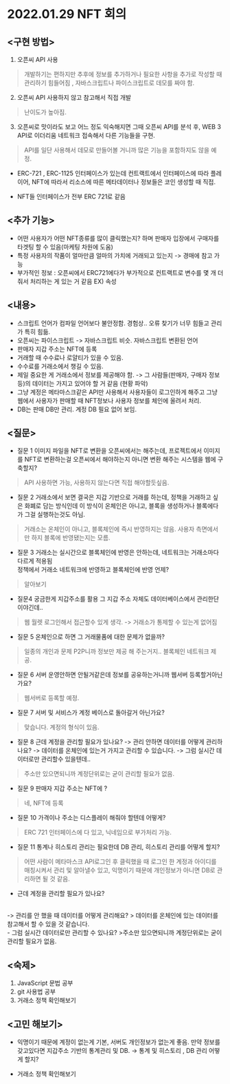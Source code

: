 # 2022.01.29 NFT 회의

## <구현 방법>
1. 오픈씨 API 사용 
> 개발하기는 편하지만 추후에 정보를 추가하거나 필요한 사항을 추가로 작성할 때 관리하기 힘들어짐 , 자바스크립트나 파이스크립트로 데모를 짜야 함. 

2. 오픈씨 API 사용하지 않고 참고해서 직접 개발
> 난이도가 높아짐.

3. 오픈씨로 맛이라도 보고 어느 정도 익숙해지면 그때 오픈씨 API를 분석 후, WEB 3 API로 이더리움 네트워크 접속해서 다른 기능들을 구현.
> API를 일단 사용해서 데모로 만들어볼 거니까 많은 기능을 포함하지도 않을 예정.

- ERC-721 , ERC-1125 인터페이스가 있는데 컨트랙트에서 인터페이스에 따라 플레이어, NFT에 따라서 리소스에 따른 메타데이터나 정보들은 코인 생성할 때 직접.

- NFT들 인터페이스가 전부 ERC 721로 같음

## <추가 기능>
- 어떤 사용자가 어떤 NFT종류를 많이 클릭했는지?
 하며 판매자 입장에서 구매자를 타겟팅 할 수 있음(마케팅 차원에 도움)
- 특정 사용자의 작품이 얼마만큼 얼마의 가치에 거래되고 있는지 -> 경매에 참고 가능
- 부가적인 정보 : 오픈씨에서 ERC721에다가 부가적으로 컨트랙트로 변수를 몇 개 더 줘서 처리하는 게 있는 거 같음 EX) 속성

## <내용>
- 스크립트 언어가 컴파일 언어보다 불안정함. 경험상.. 오류 찾기가 너무 힘들고 관리가 특히 힘듦.
- 오픈씨는 파이스크립트 -> 자바스크립트 비슷. 자바스크립트 변환된 언어
- 판매자 지갑 주소는 NFT에 등록
- 거래할 때 수수료나 로얄티가 있을 수 있음.
- 수수료를 거래소에서 챙길 수 있음.
- 제일 중요한 게 거래소에서 정보를 제공해야 함.
-> 그 사람들(판매자, 구매자 정보 등)의 데이터는 가지고 있어야 할 거 같음 (현황 파악)
- 그냥 계정은 메타마스크같은 API만 사용해서 사용자들이 로그인하게 해주고
그냥 웹에서 사용자가 판매할 때 NFT정보나 사용자 정보를 체인에 올려서 처리.
- DB는 판매 DB만 관리. 계정 DB 필요 없어 보임.


## <질문>



- 질문 1
이미지 파일을 NFT로 변환을 오픈씨에서는 해주는데, 프로젝트에서 이미지를 NFT로 변환하는걸 오픈씨에서 해야하는지 아니면 변환 해주는 시스템을 웹에 구축할지?
> API 사용하면 가능, 사용하지 않는다면 직접 해야할듯싶음.

- 질문 2
거래소에서 보면 결국은 지갑 기반으로 거래를 하는데, 정책을 거래하고 싶은 화폐로 담는 방식인데 이 방식이 온체인은 아니고,  블록을 생성하거나 블록에다가 그걸 실행하는것도 아님.
> 거래소는 온체인이 아니고, 블록체인에 즉시 반영하지는 않음. 사용자 측면에서만 하지 블록에 반영됐는지는 모름.

- 질문 3 
거래소는 실시간으로 블록체인에 반영은 안하는데, 네트워크는 거래소마다 다르게 적용됨  
정책에서 거래소 네트워크에 반영하고 블록체인에 반영 언제?
> 알아보기 

- 질문4
궁금한게 지갑주소를 활용  그 지갑 주소 자체도 데이터베이스에서 관리한단 이야긴데..
> 웹 월렛 로그인해서 접근할수 있게 생각. -> 거래소가 통제할 수 있는게 없어짐

- 질문 5
온체인으로 하면 그 거래물품에 대한 문제가 없을까?
> 일종의 개인과 문제 P2P니까 정보만 제공 해 주는거지.. 블록체인 네트워크 제공.

- 질문 6
서버 운영안하면 안될거같은데 정보를 공유하는거니까 웹서버 등록할거아닌가요?
> 웹서버로 등록할 예정.

- 질문 7
서버 및 서비스가 계정 베이스로 돌아갈거 아닌가요?
>맞습니다. 계정의 형식이 있음.

- 질문 8
근데 계정을 관리할 필요가 있나요? 
-> 관리 안하면 데이터를 어떻게 관리하나요?
-> 데이터를 온체인에 있는거 가지고 관리할 수 있습니다.
-> 그럼 실시간 데이터로만 관리할수 있을텐데..

> 주소만 있으면되니까 계정단위로는 굳이 관리할 필요가 없음.

- 질문 9
판매자 지갑 주소는 NFT에 ?
> 네, NFT에 등록

- 질문 10
가격이나 주소는 디스플레이 해줘야 할텐데 어떻게? 
> ERC 721 인터페이스에 다 있고, 닉네임으로 부가처리 가능.

- 질문 11
 통계나 히스토리 관리는 필요한데 DB 관리, 히스토리 관리를 어떻게 할지?
> 어떤 사람이 메타마스크 API로그인 후 클릭했을 때 로그인 한 계정과 아이디를 매칭시켜서 관리 및 알아낼수 있고, 익명이기 때문에 개인정보가 아니면 DB로 관리하면 될 것 같음.

- 근데 계정을 관리할 필요가 있나요?
</br>
-> 관리를 안 했을 때 데이터를 어떻게 관리해요?
> 데이터를 온체인에 있는 데이터를 참고해서 할 수 있을 것 같습니다.
</br>
- 그럼 실시간 데이터로만 관리할 수 있나요?
>주소만 있으면되니까 계정단위로는 굳이 관리할 필요가 없음.

## <숙제>
1. JavaScript 문법 공부
2. git 사용법 공부
3. 거래소 정책 확인해보기

## <고민 해보기>
- 익명이기 때문에 계정이 없는게 기본, 서버도 개인정보가 없는게 좋음.
만약 정보를 갖고있다면 지갑주소 기반의 통계관리 및 DB.
 -> 통계 및 히스토리 , DB 관리 어떻게 할지?
 
- 거래소 정책 확인해보기